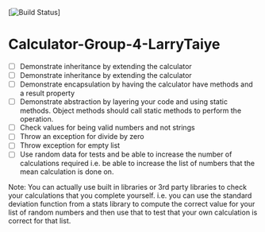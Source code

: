 [![Build Status](https://travis-ci.com/pyruskimo/Calculator-Group-4-LarryTaiye.svg?branch=master)]


# Calculator-Group-4-LarryTaiye

- [ ] Demonstrate inheritance by extending the calculator
- [ ] Demonstrate inheritance by extending the calculator
- [ ] Demonstrate encapsulation by having the calculator have methods and a result property
- [ ] Demonstrate abstraction by layering your code and using static methods.  Object methods should call static methods to perform the operation.
- [ ] Check values for being valid numbers and not strings
- [ ] Throw an exception for divide by zero 
- [ ] Throw exception for empty list
- [ ] Use random data for tests and be able to increase the number of calculations required i.e. be able to increase the list of numbers that the mean calculation is done on.  

Note: You can actually use built in libraries or 3rd party libraries to check your calculations that you complete yourself.  i.e. you can use the standard deviation function from a stats library to compute the correct value for your list of random numbers and then use that to test that your own calculation is correct for that list.
